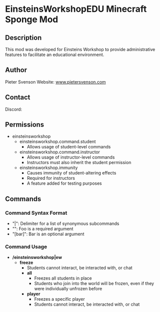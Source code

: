 # EinsteinsWorkshopEDU Minecraft Sponge Mod

## Description
This mod was developed for Einsteins Workshop to provide administrative features to facilitate an educational environment.

## Author
Pieter Svenson
Website: www.pietersvenson.com

## Contact
Discord:

## Permissions
- einsteinsworkshop
  - einsteinsworkshop.command.student
    - Allows usage of student-level commands
  - einsteinsworkshop.command.instructor
    - Allows usage of instructor-level commands
    - Instructors must also inherit the student permission
  - einsteinsworkshop.immunity
    - Causes immunity of student-altering effects
    - Required for instructors
    - A feature added for testing purposes


## Commands
### Command Syntax Format
- "|": Delimiter for a list of synonymous subcommands
- "<foo>": Foo is a required argument
- "[bar]": Bar is an optional argument

### Command Usage
- **/einsteinsworkshop|ew**
  - **freeze**
    - Students cannot interact, be interacted with, or chat
    - **all**
      - Freezes all students in place
      - Students who join into the world will be frozen, even if they were individually unfrozen before
    - **player <player>**
      - Freezes a specific player
      - Students cannot interact, be interacted with, or chat
